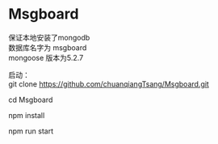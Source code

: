 # Msgboard
保证本地安装了mongodb <br/>
数据库名字为 msgboard <br/>
mongoose 版本为5.2.7 <br/>


启动：<br/>
git clone https://github.com/chuanqiangTsang/Msgboard.git

cd Msgboard

npm install

npm run start
